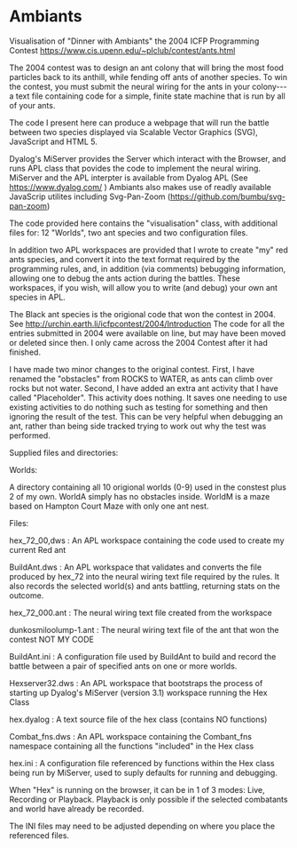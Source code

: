 # Ambiants
Visualisation of "Dinner with Ambiants" the 2004 ICFP Programming Contest
https://www.cis.upenn.edu/~plclub/contest/ants.html

The 2004 contest was to design an ant colony that will bring the most food particles back to its anthill, while fending off ants of another species. 
To win the contest, you must submit the neural wiring for the ants in your colony---a text file containing code for a simple, finite state machine 
that is run by all of your ants.

The code I present here can produce a webpage that will run the battle between two species displayed via Scalable Vector Graphics (SVG), JavaScript and HTML 5.

Dyalog's MiServer provides the Server which interact with the Browser, and runs APL class that povides the code to implement the neural wiring. 
MiServer and the APL interpter is available from Dyalog APL (See https://www.dyalog.com/ )
Ambiants also makes use of readly available JavaScrip utilites including Svg-Pan-Zoom (https://github.com/bumbu/svg-pan-zoom)

The code provided here contains the "visualisation" class, with additional files for: 12 "Worlds", two ant species and two configuration files.

In addition two APL workspaces are provided that I wrote to create "my" red ants species, and convert it into the text format required by the programming rules,
and, in addition (via comments) bebugging information, allowing one to debug the ants action during the battles. 
These workspaces, if you wish, will allow you to write (and debug) your own ant species in APL.

The Black ant species is the origional code that won the contest in 2004. See http://urchin.earth.li/icfpcontest/2004/Introduction 
The code for all the entries submitted in 2004 were available on line, but may have been moved or deleted since then.
I only came across the 2004 Contest after it had finished. 

I have made two minor changes to the original contest. First, I have renamed the "obstacles" from ROCKS to WATER, as ants can climb over rocks but not water.
Second, I have added an extra ant activity that I have called "Placeholder". This activity does nothing.
It saves one needing to use existing activities to do nothing such as testing for something and then ignoring the result of the test.
This can be very helpful when debugging an ant, rather than being side tracked trying to work out why the test was performed.


Supplied files and directories:

Worlds:

A directory containing all 10 origional worlds (0-9) used in the constest plus 2 of my own. WorldA simply has no obstacles inside. 
WorldM is a maze based on Hampton Court Maze with only one ant nest.

Files:

hex_72_00,dws : An APL workspace containing the code used to create my current Red ant

BuildAnt.dws : An APL workspace that validates and converts the file produced by hex_72 into the neural wiring text file required by the rules. 
It also records the selected world(s) and ants battling, returning stats on the outcome. 

hex_72_000.ant : The neural wiring text file created from the workspace

dunkosmiloolump-1.ant  : The neural wiring text file of the ant that won the contest NOT MY CODE

BuildAnt.ini : A configuration file used by BuildAnt to build and record the battle between a pair of specified ants on one or more worlds.

Hexserver32.dws : An APL workspace that bootstraps the process of starting up Dyalog's MiServer (version 3.1) workspace running the Hex Class

hex.dyalog : A text source file of the hex class (contains NO functions)

Combat_fns.dws : An APL workspace containing the Combant_fns namespace containing all the functions "included" in the Hex class

hex.ini : A configuration file referenced by functions within the Hex class being run by MiServer, used to suply defaults for running and debugging.

When "Hex" is running on the browser, it can be in 1 of 3 modes: Live, Recording or Playback. 
Playback is only possible if the selected combatants and world have already be recorded.

The INI files may need to be adjusted depending on where you place the referenced files.
